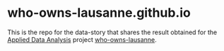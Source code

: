 # who-owns-lausanne.github.io

This is the repo for the data-story that shares the result obtained for the
[Applied Data Analysis](https://dlab.epfl.ch/teaching/fall2018/cs401/) project
[who-owns-lausanne](https://github.com/yannbolliger/who-owns-lausanne).
